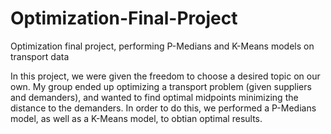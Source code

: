 # Optimization-Final-Project
Optimization final project, performing P-Medians and K-Means models on transport data

In this project, we were given the freedom to choose a desired topic on our own. My group ended up optimizing a transport problem (given suppliers and demanders), and wanted to find optimal midpoints minimizing the distance to the demanders. In order to do this, we performed a P-Medians model, as well as a K-Means model, to obtian optimal results.
